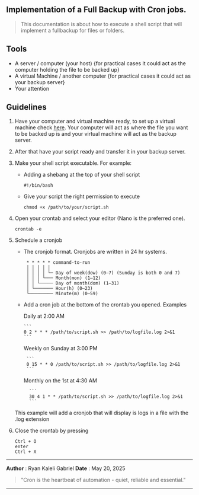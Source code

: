 ## Implementation of a Full Backup with Cron jobs.

> This documentation is about how to execute a shell script that will implement a fullbackup for files or folders.

## Tools

 - A server / computer (your host) {for practical cases it could act as the computer holding the file to be backed up}
 - A virtual Machine / another computer {for practical cases it could act as your backup server}
 - Your attention

## Guidelines

1. Have your computer and virtual machine ready, to set up a virtual machine check [here](https://github.com/RyanKaleliGabriel/infra-blueprints/blob/master/virtual_machines/Create.md). Your computer will act as where the file you want to be backed up is and your virtual machine will act as the backup server.

2. After that have your script ready and transfer it in your backup server. 

3. Make your shell script executable. For example:
   - Adding a shebang at the top of your shell script 

     ```
     #!/bin/bash
     ```
   - Give your script the right permission to execute

     ```
     chmod +x /path/to/your/script.sh
     ```

4. Open your crontab and select your editor (Nano is the preferred one).
   
     ```
     crontab -e
     ```

5. Schedule a cronjob

   - The cronjob format. Cronjobs are written in 24 hr systems. 
    
      ```
       * * * * * command-to-run
       │ │ │ │ │
       │ │ │ │ └─ Day of week(dow) (0–7) (Sunday is both 0 and 7)
       │ │ │ └─── Month(mon) (1–12)
       │ │ └───── Day of month(dom) (1–31)
       │ └─────── Hour(h) (0–23)
       └───────── Minute(m) (0–59)
      ```

    - Add a cron job at the bottom of the crontab you opened. Examples 

       Daily at 2:00 AM
          
          ```
          0 2 * * * /path/to/script.sh >> /path/to/logfile.log 2>&1
          ```

       Weekly on Sunday at 3:00 PM
           
           ```
           0 15 * * 0 /path/to/script.sh >> /path/to/logfile.log 2>&1
           ```

       Monthly on the 1st at 4:30 AM

            ```
            30 4 1 * * /path/to/script.sh >> /path/to/logfile.log 2>&1
            ```
    This example will add a cronjob that will display is logs in a file with the .log extension

6. Close the crontab by pressing

   ```
   Ctrl + O
   enter 
   Ctrl + X
   ```


---

**Author** : Ryan Kaleli Gabriel
**Date** : May 20, 2025

> "Cron is the heartbeat of automation - quiet, reliable and essential."

---
